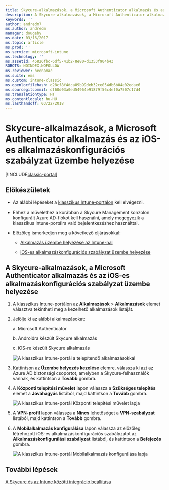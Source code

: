 ```yaml
---
title: Skycure-alkalmazások, a Microsoft Authenticator alkalmazás és az iOS-es konfigurációs szabályzat üzembe helyezése
description: A Skycure-alkalmazások, a Microsoft Authenticator alkalmazás és az iOS-es konfigurációs szabályzat üzembe helyezése a klasszikus Intune-portálon.
keywords: ''
author: andredm7
ms.author: andredm
manager: dougeby
ms.date: 03/16/2017
ms.topic: article
ms.prod: ''
ms.service: microsoft-intune
ms.technology: ''
ms.assetid: 45826fbc-6df5-41b2-8e80-d1353f904b43
ROBOTS: NOINDEX,NOFOLLOW
ms.reviewer: heenamac
ms.suite: ems
ms.custom: intune-classic
ms.openlocfilehash: d28cf8f4dca89b99deb32ce054db6b04e02edae6
ms.sourcegitcommit: df60d03a0ed54964e91879f56c4ef0a7507c17d4
ms.translationtype: HT
ms.contentlocale: hu-HU
ms.lasthandoff: 03/22/2018
---
```

# <a name="deploy-skycure-apps-microsoft-authenticator-app-and-ios-app-configuration-policy"></a>Skycure-alkalmazások, a Microsoft Authenticator alkalmazás és az iOS-es alkalmazáskonfigurációs szabályzat üzembe helyezése

[!INCLUDE[classic-portal](../includes/classic-portal.md)]

## <a name="before-you-begin"></a>Előkészületek

-   Az alábbi lépéseket a [klasszikus Intune-portálon](https://manage.microsoft.com/) kell elvégezni.

-   Ehhez a művelethez a korábban a Skycure Management konzolon konfigurált Azure AD-fiókot kell használni, amely megegyezik a klasszikus Intune-portálra való bejelentkezéshez használttal.

-   Előzőleg ismerkedjen meg a következő eljárásokkal:

    -   [Alkalmazás üzembe helyezése az Intune-nal](/intune-classic/deploy-use/deploy-apps-in-microsoft-intune)

    -   [iOS-es alkalmazáskonfigurációs szabályzat üzembe helyezése](/intune-classic/deploy-use/configure-ios-apps-with-mobile-app-configuration-policies-in-microsoft-intune)

## <a name="to-deploy-skycure-apps-microsoft-authenticator-app-and-the-ios-app-configuration-policy"></a>A Skycure-alkalmazások, a Microsoft Authenticator alkalmazás és az iOS-es alkalmazáskonfigurációs szabályzat üzembe helyezése

1.  A klasszikus Intune-portálon az **Alkalmazások** &gt; **Alkalmazások** elemet választva tekintheti meg a kezelhető alkalmazások listáját.

2.  Jelölje ki az alábbi alkalmazásokat:

    a.  Microsoft Authenticator

    b.  Androidra készült Skycure alkalmazás

    c.  iOS-re készült Skycure alkalmazás

       ![A klasszikus Intune-portál a telepítendő alkalmazásokkal](../media/mtp/skycure-deploy-app-1.png)

3.  Kattintson az **Üzembe helyezés kezelése** elemre, válassza ki azt az Azure AD biztonsági csoportot, amelyben a Skycure-felhasználók vannak, és kattintson a **Tovább** gombra.

4.  A **Központi telepítési művelet** lapon válassza a **Szükséges telepítés** elemet a **Jóváhagyás** listából, majd kattintson a **Tovább** gombra.

    ![A klasszikus Intune-portál Központi telepítési művelet lapja](../media/mtp/skycure-deploy-app-2.png)

5.  A **VPN-profil** lapon válassza a **Nincs** lehetőséget a **VPN-szabályzat** listából, majd kattintson a **Tovább** gombra.

6.  A **Mobilalkalmazás konfigurálása** lapon válassza az előzőleg létrehozott iOS-es alkalmazáskonfigurációs szabályzatot az **Alkalmazáskonfigurálási szabályzat** listából, és kattintson a **Befejezés** gombra.

    ![A klasszikus Intune-portál Mobilalkalmazás konfigurálása lapja](../media/mtp/skycure-deploy-app-3.png)

## <a name="next-steps"></a>További lépések

[A Skycure és az Intune közötti integráció beállítása](/intune-classic/deploy-use/setup-the-skycure-integration-with-Intune)

